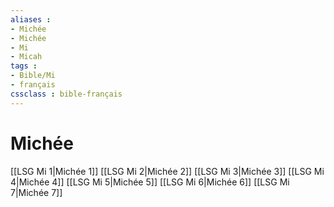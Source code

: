 ```yaml
---
aliases : 
- Michée
- Michée
- Mi
- Micah
tags : 
- Bible/Mi
- français
cssclass : bible-français
---
```


# Michée

[[LSG Mi 1|Michée 1]]
[[LSG Mi 2|Michée 2]]
[[LSG Mi 3|Michée 3]]
[[LSG Mi 4|Michée 4]]
[[LSG Mi 5|Michée 5]]
[[LSG Mi 6|Michée 6]]
[[LSG Mi 7|Michée 7]]
